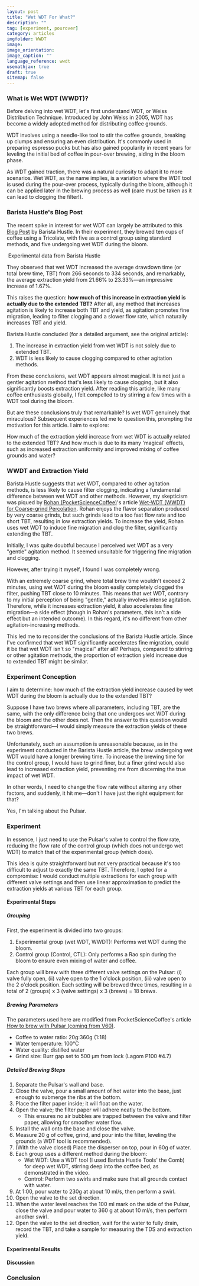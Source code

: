 ```yaml
---
layout: post
title: "Wet WDT For What?"
description: ""
tag: [experiment, pourover]
category: articles
imgfolder: WWDT
image: 
image_orientation: 
image_caption: ""
language_reference: wwdt
usemathjax: true
draft: true
sitemap: false
---
```


### What is Wet WDT (WWDT)?

Before delving into wet WDT, let's first understand WDT, or Weiss Distribution Technique. Introduced by John Weiss in 2005, WDT has become a widely adopted method for distributing coffee grounds.

WDT involves using a needle-like tool to stir the coffee grounds, breaking up clumps and ensuring an even distribution. It's commonly used in preparing espresso pucks but has also gained popularity in recent years for leveling the initial bed of coffee in pour-over brewing, aiding in the bloom phase.

As WDT gained traction, there was a natural curiosity to adapt it to more scenarios. Wet WDT, as the name implies, is a variation where the WDT tool is used during the pour-over process, typically during the bloom, although it can be applied later in the brewing process as well (care must be taken as it can lead to clogging the filter!).

### Barista Hustle's Blog Post

The recent spike in interest for wet WDT can largely be attributed to this [Blog Post](https://www.baristahustle.com/blog/wet-weiss-distribution/) by Barista Hustle. In their experiment, they brewed ten cups of coffee using a Tricolate, with five as a control group using standard methods, and five undergoing wet WDT during the bloom.

<div class="row mt-md-5 mt-4 mb-md-5 mb-4 justify-content-center text-center">
    <div class="col-md-12">
        <img src="{{ site.github.url }}/assets/img/{{ page.imgfolder }}/BH_result.webp" alt="" class="img-fluid">
        <span class="image-span">Experimental data from Barista Hustle</span>
    </div>
</div>

They observed that wet WDT increased the average drawdown time (or total brew time, TBT) from 266 seconds to 334 seconds, and remarkably, the average extraction yield from 21.66% to 23.33%—an impressive increase of 1.67%.

This raises the question: **how much of this increase in extraction yield is actually due to the extended TBT?** After all, any method that increases agitation is likely to increase both TBT and yield, as agitation promotes fine migration, leading to filter clogging and a slower flow rate, which naturally increases TBT and yield.

Barista Hustle concluded (for a detailed argument, see the original article):

1. The increase in extraction yield from wet WDT is not solely due to extended TBT.
2. WDT is less likely to cause clogging compared to other agitation methods.

From these conclusions, wet WDT appears almost magical. It is not just a gentler agitation method that's less likely to cause clogging, but it also significantly boosts extraction yield. After reading this article, like many coffee enthusiasts globally, I felt compelled to try stirring a few times with a WDT tool during the bloom.

But are these conclusions truly that remarkable? Is wet WDT genuinely that miraculous? Subsequent experiences led me to question this, prompting the motivation for this article. I aim to explore: 

<p class="mb-md-5 mb-4 mt-md-5 mt-4 quote">How much of the extraction yield increase from wet WDT is actually related to the extended TBT? And how much is due to its many 'magical' effects, such as increased extraction uniformity and improved mixing of coffee grounds and water?</p>

### WWDT and Extraction Yield

Barista Hustle suggests that wet WDT, compared to other agitation methods, is less likely to cause filter clogging, indicating a fundamental difference between wet WDT and other methods. However, my skepticism was piqued by [Rohan (PocketScienceCoffee)](https://www.instagram.com/pocketsciencecoffee/)'s article [Wet-WDT (WWDT) for Coarse-grind Percolation](https://pocketsciencecoffee.com/2022/11/10/wet-wdt-wwdt-for-coarse-grind-percolation/). Rohan enjoys the flavor separation produced by very coarse grinds, but such grinds lead to a too fast flow rate and too short TBT, resulting in low extraction yields. To increase the yield, Rohan uses wet WDT to induce fine migration and clog the filter, significantly extending the TBT.

Initially, I was quite doubtful because I perceived wet WDT as a very "gentle" agitation method. It seemed unsuitable for triggering fine migration and clogging.

<p class="mb-md-5 mb-4 mt-md-5 mt-4 quote">However, after trying it myself, I found I was completely wrong.</p>

With an extremely coarse grind, where total brew time wouldn't exceed 2 minutes, using wet WDT during the bloom easily completely clogged the filter, pushing TBT close to 10 minutes. This means that wet WDT, contrary to my initial perception of being "gentle," actually involves intense agitation. Therefore, while it increases extraction yield, it also accelerates fine migration—a side effect (though in Rohan's parameters, this isn't a side effect but an intended outcome). In this regard, it's no different from other agitation-increasing methods.

This led me to reconsider the conclusions of the Barista Hustle article. Since I've confirmed that wet WDT significantly accelerates fine migration, could it be that wet WDT isn't so "magical" after all? Perhaps, compared to stirring or other agitation methods, the proportion of extraction yield increase due to extended TBT might be similar.

### Experiment Conception

I aim to determine: how much of the extraction yield increase caused by wet WDT during the bloom is actually due to the extended TBT?

Suppose I have two brews where all parameters, including TBT, are the same, with the only difference being that one undergoes wet WDT during the bloom and the other does not. Then the answer to this question would be straightforward—I would simply measure the extraction yields of these two brews.

Unfortunately, such an assumption is unreasonable because, as in the experiment conducted in the Barista Hustle article, the brew undergoing wet WDT would have a longer brewing time. To increase the brewing time for the control group, I would have to grind finer, but a finer grind would also lead to increased extraction yield, preventing me from discerning the true impact of wet WDT.

In other words, I need to change the flow rate without altering any other factors, and suddenly, it hit me—don't I have just the right equipment for that?

Yes, I'm talking about the Pulsar.

### Experiment

In essence, I just need to use the Pulsar's valve to control the flow rate, reducing the flow rate of the control group (which does not undergo wet WDT) to match that of the experimental group (which does).

This idea is quite straightforward but not very practical because it's too difficult to adjust to exactly the same TBT. Therefore, I opted for a compromise: I would conduct multiple extractions for each group with different valve settings and then use linear approximation to predict the extraction yields at various TBT for each group.

#### Experimental Steps

##### Grouping

First, the experiment is divided into two groups:

1. Experimental group (wet WDT, WWDT): Performs wet WDT during the bloom.
2. Control group (Control, CTL): Only performs a Rao spin during the bloom to ensure even mixing of water and coffee.

Each group will brew with three different valve settings on the Pulsar: (i) valve fully open, (ii) valve open to the 1 o'clock position, (iii) valve open to the 2 o'clock position. Each setting will be brewed three times, resulting in a total of 2 (groups) x 3 (valve settings) x 3 (brews) = 18 brews.

##### Brewing Parameters

The parameters used here are modified from PocketScienceCoffee's article [How to brew with Pulsar (coming from V60)](https://pocketsciencecoffee.com/2023/10/01/how-to-brew-on-pulsar-coming-from-v60/).

- Coffee to water ratio: 20g:360g (1:18)
- Water temperature: 100°C
- Water quality: distilled water
- Grind size: Burr gap set to 500 µm from lock (Lagom P100 #4.7)

##### Detailed Brewing Steps

1.   Separate the Pulsar's wall and base.
2.   Close the valve, pour a small amount of hot water into the base, just enough to submerge the ribs at the bottom.
3.   Place the filter paper inside; it will float on the water.
4.   Open the valve; the filter paper will adhere neatly to the bottom.
     -   This ensures no air bubbles are trapped between the valve and filter paper, allowing for smoother water flow.
5.   Install the wall onto the base and close the valve.
6.   Measure 20 g of coffee, grind, and pour into the filter, leveling the grounds (a WDT tool is recommended).
7.   (With the valve closed) Place the disperser on top, pour in 60g of water.
8.   Each group uses a different method during the bloom:
     -   Wet WDT: Use a WDT tool (I used Barista Hustle Tools' the Comb) for deep wet WDT, stirring deep into the coffee bed, as demonstrated in the video.
     -   Control: Perform two swirls and make sure that all grounds contact with water.
9.   At 1:00, pour water to 230g at about 10 ml/s, then perform a swirl.
10.  Open the valve to the set direction.
11.  When the water level reaches the 100 ml mark on the side of the Pulsar, close the valve and pour water to 360 g at about 10 ml/s, then perform another swirl.
12.  Open the valve to the set direction, wait for the water to fully drain, record the TBT, and take a sample for measuring the TDS and extraction yield.

#### Experimental Results

#### Discussion

### Conclusion

